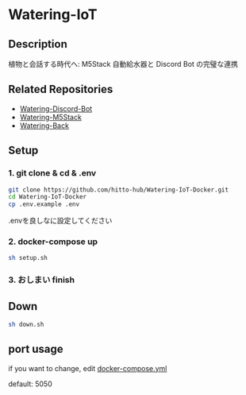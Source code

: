 # Watering-IoT

## Description

植物と会話する時代へ: M5Stack 自動給水器と Discord Bot の完璧な連携

## Related Repositories

- [Watering-Discord-Bot](https://github.com/hitto-hub/Watering-discord-bot)
- [Watering-M5Stack](https://github.com/hitto-hub/M5StackWatering)
- [Watering-Back](https://github.com/hitto-hub/Watering-back)

## Setup

### 1. git clone & cd & .env

```bash
git clone https://github.com/hitto-hub/Watering-IoT-Docker.git
cd Watering-IoT-Docker
cp .env.example .env
```

.envを良しなに設定してください

### 2. docker-compose up

```bash
sh setup.sh
```

### 3. おしまい finish

## Down

```bash
sh down.sh
```

## port usage

if you want to change, edit [docker-compose.yml](./docker-compose.yml#L6)

default: 5050
